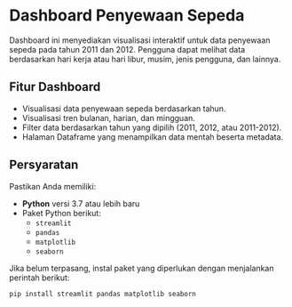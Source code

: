 # Dashboard Penyewaan Sepeda

Dashboard ini menyediakan visualisasi interaktif untuk data penyewaan sepeda pada tahun 2011 dan 2012. Pengguna dapat melihat data berdasarkan hari kerja atau hari libur, musim, jenis pengguna, dan lainnya.

## Fitur Dashboard
- Visualisasi data penyewaan sepeda berdasarkan tahun.
- Visualisasi tren bulanan, harian, dan mingguan.
- Filter data berdasarkan tahun yang dipilih (2011, 2012, atau 2011-2012).
- Halaman Dataframe yang menampilkan data mentah beserta metadata.

## Persyaratan
Pastikan Anda memiliki:
- **Python** versi 3.7 atau lebih baru
- Paket Python berikut:
  - `streamlit`
  - `pandas`
  - `matplotlib`
  - `seaborn`

Jika belum terpasang, instal paket yang diperlukan dengan menjalankan perintah berikut:

```bash
pip install streamlit pandas matplotlib seaborn

